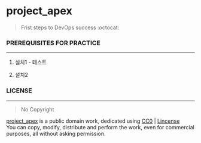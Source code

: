 # project_apex   
> Frist steps to DevOps success :octocat:

### PREREQUISITES FOR PRACTICE
---
  1. 설치1
    - 테스트

  2. 설치2   

### LICENSE  
---
> No Copyright     

[project_apex](https://github.com/parkdongsam/project_apex) is a public domain work, dedicated using [CC0](https://creativecommons.org/publicdomain/zero/1.0/) | [Lincense](https://github.com/parkdongsam/project_apex/Lincense.txt)   
You can copy, modify, distribute and perform the work, even for commercial purposes, all without asking permission.
